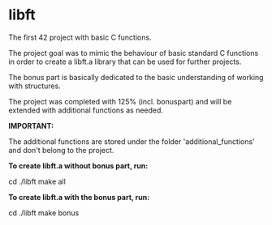 # libft
The first 42 project with basic C functions.

The project goal was to mimic the behaviour of basic standard C functions in order to create a libft.a library that can be used for further projects.

The bonus part is basically dedicated to the basic understanding of working with structures.

The project was completed with 125% (incl. bonuspart) and will be extended with additional functions as needed.


**IMPORTANT:**

The additional functions are stored under the folder 'additional_functions' and don't belong to the project.


**To create libft.a without bonus part, run:**

cd ./libft
make all 


**To create libft.a with the bonus part, run:**

cd ./libft
make bonus
